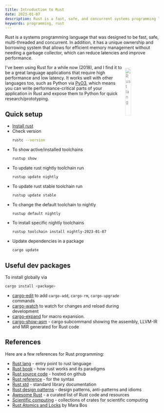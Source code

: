 ```yaml
---
title: Introduction to Rust
date: 2023-01-07
description: Rust is a fast, safe, and concurrent systems programming language that is quickly gaining popularity in the high frequency trading (HFT) community.
keywords: programming, rust
---
```


Rust is a systems programming language that was designed to be fast, safe, multi-threaded and concurrent.
In addition, it has a unique ownership and borrowing system that allows for efficient memory management without needing a garbage collector, which can reduce latencies and improve performance.

<a href="https://www.rust-lang.org/" target="_blank" rel="noopener">
<img src="https://www.rust-lang.org/logos/rust-logo-blk.svg" alt="Rust lang" style="float: right; margin: 10px; background-color: #fff; opacity: 0.5;" width="20%">
</a>

I've been using Rust for a while now (2018), and I find it to be a great language applications that require high performance and low latency.
It works well with other languages too, such as Python via [PyO3](https://pyo3.rs/), which means you can write performance-critical parts of your application in Rust
and expose them to Python for quick research/prototyping.

## Quick setup

- [Install rust](https://www.rust-lang.org/tools/install)
- Check version
  ```bash
  rustc --version
  ```
- To show active/installed toolchains
  ```bash
  rustup show
  ```
- To update rust nightly toolchain run
  ```bash
  rustup update nightly
  ```
- To update rust stable toolchain run
  ```bash
  rustup update stable
  ```
- To change the default toolchain to nightly
  ```bash
  rustup default nightly
  ```
- To install specific nightly toolchains
  ```bash
  rustup toolchain install nightly-2023-01-07
  ```
- Update dependencies in a package
  ```bash
  cargo update
  ```

## Useful dev packages

To install globally via
```bash
cargo install <package>
```

- [cargo-edit](https://github.com/killercup/cargo-edit) to add `cargo-add`, `cargo-rm`, `cargo-upgrade` commands
- [cargo-watch](https://crates.io/crates/cargo-watch) to watch for changes and reload during development
- [cargo-expand](https://github.com/dtolnay/cargo-expand) for macro expansion.
- [cargo-show-asm](https://github.com/pacak/cargo-show-asm) - cargo subcommand showing the assembly, LLVM-IR and MIR generated for Rust code

## References

Here are a few references for Rust programming:

- [Rust lang](https://www.rust-lang.org/) - entry point to rust language
- [Rust book](https://doc.rust-lang.org/book/) - how rust works and its paradigms
- [Rust source code](https://github.com/rust-lang/rust) - hosted on github
- [Rust reference](https://doc.rust-lang.org/reference/index.html) - for the syntax
- [Rust std](https://doc.rust-lang.org/std/index.html) - standard library documentation
- [Rust design patterns](https://rust-unofficial.github.io/patterns/) - design patterns, anti-patterns and idioms
- [Awesome Rust](https://github.com/rust-unofficial/awesome-rust) - a curated list of Rust code and resources
- [Scientific computing](http://www.arewelearningyet.com/scientific-computing/) - collections of crates for scientific computing
- [Rust Atomics and Locks](https://marabos.nl/atomics) by Mara Bos
